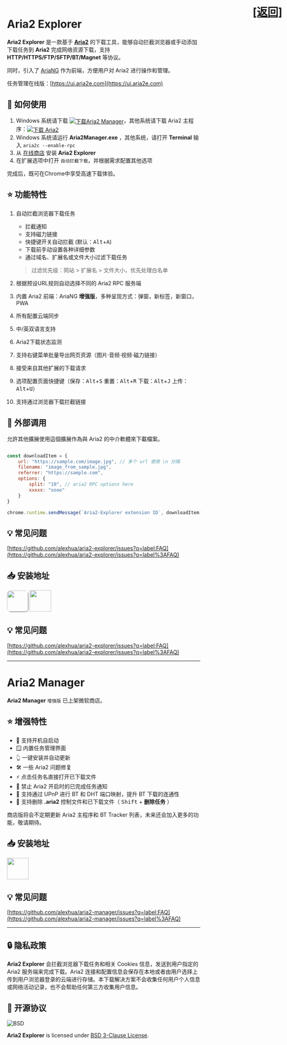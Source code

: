 # Aria2 Explorer

<h1 style="position:absolute; top: 14px; right:14px"><a href="index.html">[返回]</a></h1>

**Aria2 Explorer** 是一款基于 [**Aria2**](https://github.com/aria2/aria2) 的下载工具，能够自动拦截浏览器或手动添加下载任务到 **Aria2** 完成网络资源下载，支持 **HTTP/HTTPS/FTP/SFTP/BT/Magnet** 等协议。

同时，引入了 [AriaNG](https://www.github.com/mayswind/AriaNg/) 作为前端，方便用户对 Aria2 进行操作和管理。

任务管理在线版：[https://ui.aria2e.com](https://ui.aria2e.com)


## 📑 如何使用

1. Windows 系统请下载 <span style="vertical-align:middle;">[![下载Aria2 Manager](https://img.shields.io/github/downloads/alexhua/aria2-manager/total?color=blue&label=Aria2%20Manager)](https://github.com/alexhua/aria2-manager/ "去 Aria2-Manager 主页了解更多信息")</span>，其他系统请下载 Aria2 主程序：<span style="vertical-align:middle;">[![下载 Aria2](https://img.shields.io/github/downloads/aria2/aria2/total?color=blue&label=Aria2)](https://github.com/aria2/aria2/releases "跳转到 Aria2 下载页面")</span>
2. Windows 系统请运行 **Aria2Manager.exe** ，其他系统，请打开 **Terminal** 输入 `aria2c --enable-rpc`
3. 从 [在线商店](#-安装地址) 安装 **Aria2 Explorer**
4. 在扩展选项中打开 `自动拦截下载`，并根据需求配置其他选项

完成后，既可在Chrome中享受高速下载体验。

## ⭐ 功能特性

1. 自动拦截浏览器下载任务

    - 拦截通知
    - 支持磁力链接
    - 快捷键开关自动拦截 (默认：<kbd>Alt</kbd>+<kbd>A</kbd>)
    - 下载前手动设置各种详细参数
    - 通过域名、扩展名或文件大小过滤下载任务
    > 过滤优先级：网站 > 扩展名 > 文件大小，优先处理白名单

2. 根据预设URL规则自动选择不同的 Aria2 RPC 服务端

3. 内置 Aria2 前端：AriaNG **增强版**，多种呈现方式：弹窗，新标签，新窗口，PWA

4. 所有配置云端同步

5. 中/英双语言支持

6. Aria2下载状态监测

7. 支持右键菜单批量导出网页资源（图片·音频·视频·磁力链接）

8. 接受来自其他扩展的下载请求

9. 选项配置页面快捷键（保存：<kbd>Alt</kbd>+<kbd>S</kbd> 重置：<kbd>Alt</kbd>+<kbd>R</kbd> 下载：<kbd>Alt</kbd>+<kbd>J</kbd> 上传：<kbd>Alt</kbd>+<kbd>U</kbd>）

10. 支持通过浏览器下载拦截链接

## 🧩 外部调用

允許其他擴展使用這個擴展作為與 Aria2 的中介軟體來下載檔案。  

```js

const downloadItem = {
    url: "https://sample.com/image.jpg", // 多个 url 使用 \n 分隔
    filename: "image_from_sample.jpg",
    referrer: "https://sample.com",
    options: { 
        split: "10", // aria2 RPC options here
        xxxxx: "oooo"
    }
}

chrome.runtime.sendMessage(`Aria2-Explorer extension ID`, downloadItem)

```

## 💡 常见问题

[https://github.com/alexhua/aria2-explorer/issues?q=label:FAQ](https://github.com/alexhua/aria2-explorer/issues?q=label%3AFAQ)

## 📥 安装地址

[<img src="https://storage.googleapis.com/web-dev-uploads/image/WlD8wC6g8khYWPJUsQceQkhXSlv1/iNEddTyWiMfLSwFD6qGq.png" style="box-shadow: 1px 1px 1px #888;border-radius:8px" height="55">](https://chrome.google.com/webstore/detail/mpkodccbngfoacfalldjimigbofkhgjn "从 Chrome 商店安装 Aria2-Explorer")
[<img src="https://get.microsoft.com/images/zh-cn%20light.svg" height="56" >](https://microsoftedge.microsoft.com/addons/detail/jjfgljkjddpcpfapejfkelkbjbehagbh "从 Edge 商店安装 Aria2-Explorer")

## 💡 常见问题

[https://github.com/alexhua/aria2-explorer/issues?q=label:FAQ](https://github.com/alexhua/aria2-explorer/issues?q=label%3AFAQ)

---

# Aria2 Manager

**Aria2 Manager** `增强版` 已上架微软商店。

## ⭐ 增强特性

- 🔄️ 支持开机自启动
- 🪟 内置任务管理界面
- 👆 一键安装并自动更新
- 🛠️ 一些 Aria2 问题修复
- ⚡ 点击任务名直接打开已下载文件
- 🔕 禁止 Aria2 开启时的已完成任务通知
- 🔀 支持通过 UPnP 进行 BT 和 DHT 端口映射，提升 BT 下载的连通性
- 🧹 支持删除 **.aria2** 控制文件和已下载文件（ <kbd>Shift</kbd> + **删除任务** ）

商店版将会不定期更新 Aria2 主程序和 BT Tracker 列表，未来还会加入更多的功能，敬请期待。

## 📥 安装地址

[<img src="https://get.microsoft.com/images/zh-cn%20dark.svg" height="56"/>](https://apps.microsoft.com/detail/Aria2%20Manager/9P5WQ68Q20WV?launch=true&cid=aria2e "从微软商店安装 Aria2-Manager")

## 💡 常见问题

[https://github.com/alexhua/aria2-manager/issues?q=label:FAQ](https://github.com/alexhua/aria2-manager/issues?q=label%3AFAQ)

---

## 🔒 隐私政策

**Aria2 Explorer** 会拦截浏览器下载任务和相关 Cookies 信息，发送到用户指定的 Aria2 服务端来完成下载。Aria2 连接和配置信息会保存在本地或者由用户选择上传到用户浏览器登录的云端进行存储。本下载解决方案不会收集任何用户个人信息或网络活动记录，也不会帮助任何第三方收集用户信息。

## 📜 开源协议

![BSD](https://i0.wp.com/opensource.org/wp-content/uploads/2006/07/OSI_Approved_License.png?w=90&ssl=1)

**Aria2 Explorer** is licensed under [BSD 3-Clause License](https://opensource.org/license/bsd-3-clause/).
